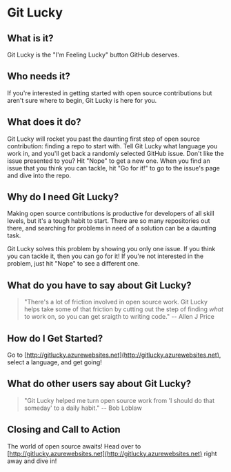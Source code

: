 # Git Lucky #

<!-- > Open up this file in an editor to see the comment block -->

<!-- 

There is an approach called "working backwards" that is widely used at Amazon. They work backwards from the customer, rather than starting with an idea for a product and trying to bolt customers onto it. While working backwards can be applied to any specific product decision, using this approach is especially important when developing new products or features.

For new initiatives a product manager typically starts by writing an internal press release announcing the finished product. The target audience for the press release is the new/updated product's customers, which can be retail customers or internal users of a tool or technology. Internal press releases are centered around the customer problem, how current solutions (internal or external) fail, and how the new product will blow away existing solutions.

Keep it simple. 3-4 sentences for each heading. Cut out the fat. Don't make it into a spec.

Oh, and I also like to write press-releases in what I call "Oprah-speak" for mainstream consumer products. Imagine you're sitting on Oprah's couch and have just explained the product to her, and then you listen as she explains it to her audience. That's "Oprah-speak", not "Geek-speak".

 -->
 
## What is it? ##
Git Lucky is the "I'm Feeling Lucky" button GitHub deserves.

## Who needs it? ##
If you're interested in getting started with open source contributions but aren't sure where to begin, Git Lucky is here for you.

## What does it do? ##
Git Lucky will rocket you past the daunting first step of open source contribution: finding a repo to start with. Tell Git Lucky what language you work in, and you'll get back a randomly selected GitHub issue. Don't like the issue presented to you? Hit "Nope" to get a new one. When you find an issue that you think you can tackle, hit "Go for it!" to go to the issue's page and dive into the repo.

## Why do I need Git Lucky? ##
Making open source contributions is productive for developers of all skill levels, but it's a tough habit to start. There are so many repositories out there, and searching for problems in need of a solution can be a daunting task. 

Git Lucky solves this problem by showing you only one issue. If you think you can tackle it, then you can go for it! If you're not interested in the problem, just hit "Nope" to see a different one.

## What do you have to say about Git Lucky? ##
  > "There's a lot of friction involved in open source work. Git Lucky helps take some of that friction by cutting out the step of finding *what* to work on, so you can get sraigth to writing code."
  -- Allen J Price

## How do I Get Started? ##
Go to [http://gitlucky.azurewebsites.net](http://gitlucky.azurewebsites.net), select a language, and get going!

## What do other users say about Git Lucky? ##
  > "Git Lucky helped me turn open source work from 'I should do that someday' to a daily habit."
  -- Bob Loblaw

## Closing and Call to Action ##
The world of open source awaits! Head over to [http://gitlucky.azurewebsites.net](http://gitlucky.azurewebsites.net) right away and dive in!
  

